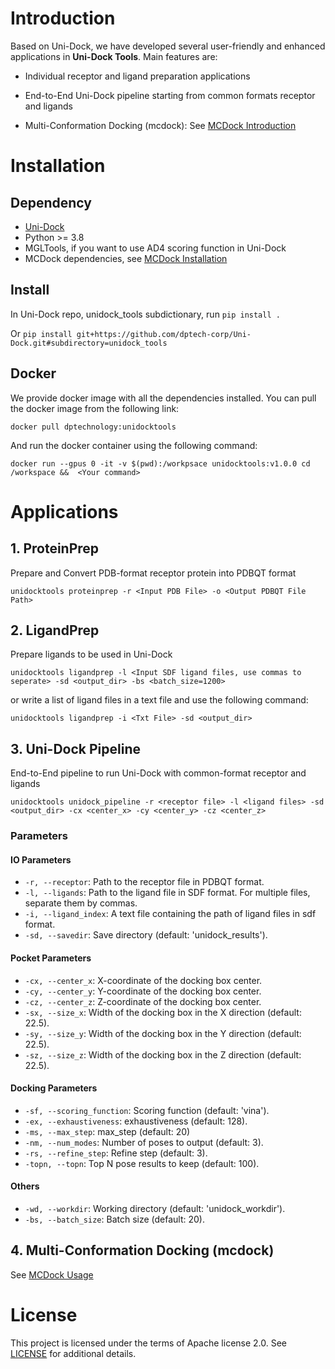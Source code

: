 # Introduction

Based on Uni-Dock, we have developed several user-friendly and enhanced applications in **Uni-Dock Tools**.
Main features are:

- Individual receptor and ligand preparation applications

- End-to-End Uni-Dock pipeline starting from common formats receptor and ligands

- Multi-Conformation Docking (mcdock): See [MCDock Introduction](./MCDOCK.md#introduction)

# Installation

## Dependency

- [Uni-Dock](../unidock/README.md#installation)
- Python >= 3.8
- MGLTools, if you want to use AD4 scoring function in Uni-Dock
- MCDock dependencies, see [MCDock Installation](./MCDOCK.md#installation)

## Install

In Uni-Dock repo, unidock_tools subdictionary, run ```pip install .```

Or ```pip install git+https://github.com/dptech-corp/Uni-Dock.git#subdirectory=unidock_tools```

## Docker

 We provide docker image with all the dependencies installed. You can pull the docker image from the following link:

```docker pull dptechnology:unidocktools```

And run the docker container using the following command:

```docker run --gpus 0 -it -v $(pwd):/workpsace unidocktools:v1.0.0 cd /workspace &&  <Your command>```

# Applications

## 1. ProteinPrep

Prepare and Convert PDB-format receptor protein into PDBQT format

`unidocktools proteinprep -r <Input PDB File> -o <Output PDBQT File Path>`

## 2. LigandPrep

Prepare ligands to be used in Uni-Dock

`unidocktools ligandprep -l <Input SDF ligand files, use commas to seperate> -sd <output_dir> -bs <batch_size=1200>`

or write a list of ligand files in a text file and use the following command:

`unidocktools ligandprep -i <Txt File> -sd <output_dir>`

## 3. Uni-Dock Pipeline

End-to-End pipeline to run Uni-Dock with common-format receptor and ligands

`unidocktools unidock_pipeline -r <receptor file> -l <ligand files> -sd <output_dir> -cx <center_x> -cy <center_y> -cz <center_z>`

### Parameters

#### IO Parameters
- `-r, --receptor`: Path to the receptor file in PDBQT format.
- `-l, --ligands`: Path to the ligand file in SDF format. For multiple files, separate them by commas.
- `-i, --ligand_index`: A text file containing the path of ligand files in sdf format.
- `-sd, --savedir`: Save directory (default: 'unidock_results').

#### Pocket Parameters
- `-cx, --center_x`: X-coordinate of the docking box center.
- `-cy, --center_y`: Y-coordinate of the docking box center.
- `-cz, --center_z`: Z-coordinate of the docking box center.
- `-sx, --size_x`: Width of the docking box in the X direction (default: 22.5).
- `-sy, --size_y`: Width of the docking box in the Y direction (default: 22.5).
- `-sz, --size_z`: Width of the docking box in the Z direction (default: 22.5).

#### Docking Parameters
- `-sf, --scoring_function`: Scoring function (default: 'vina').
- `-ex, --exhaustiveness`: exhaustiveness (default: 128).
- `-ms, --max_step`: max_step (default: 20)
- `-nm, --num_modes`: Number of poses to output (default: 3).
- `-rs, --refine_step`: Refine step (default: 3).
- `-topn, --topn`: Top N pose results to keep (default: 100).

#### Others
- `-wd, --workdir`: Working directory (default: 'unidock_workdir').
- `-bs, --batch_size`: Batch size (default: 20).

## 4. Multi-Conformation Docking (mcdock)

See [MCDock Usage](./MCDOCK.md#usage)

# License

This project is licensed under the terms of Apache license 2.0. See [LICENSE](./LICENSE) for additional details.
